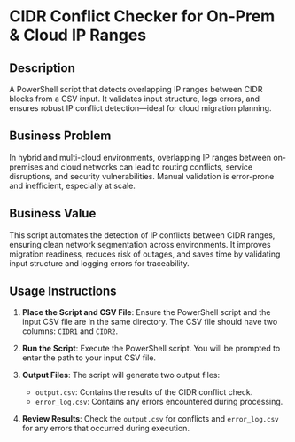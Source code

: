 
# CIDR Conflict Checker for On-Prem & Cloud IP Ranges

## Description
A PowerShell script that detects overlapping IP ranges between CIDR blocks from a CSV input. It validates input structure, logs errors, and ensures robust IP conflict detection—ideal for cloud migration planning.

## Business Problem
In hybrid and multi-cloud environments, overlapping IP ranges between on-premises and cloud networks can lead to routing conflicts, service disruptions, and security vulnerabilities. Manual validation is error-prone and inefficient, especially at scale.

## Business Value
This script automates the detection of IP conflicts between CIDR ranges, ensuring clean network segmentation across environments. It improves migration readiness, reduces risk of outages, and saves time by validating input structure and logging errors for traceability.

## Usage Instructions

1. **Place the Script and CSV File**: Ensure the PowerShell script and the input CSV file are in the same directory. The CSV file should have two columns: `CIDR1` and `CIDR2`.

2. **Run the Script**: Execute the PowerShell script. You will be prompted to enter the path to your input CSV file.

3. **Output Files**: The script will generate two output files:
    - `output.csv`: Contains the results of the CIDR conflict check.
    - `error_log.csv`: Contains any errors encountered during processing.

4. **Review Results**: Check the `output.csv` for conflicts and `error_log.csv` for any errors that occurred during execution.

